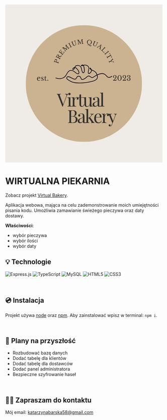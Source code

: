 ![screen or GIF of your app](photo/LogoJPG.jpg)


# WIRTUALNA PIEKARNIA

Zobacz projekt [Virtual Bakery](https://youtu.be/kGKepKRuDWk).

Aplikacja webowa, mająca na celu zademonstrowanie moich umiejętności pisania kodu.
Umożliwia zamawianie świeżego pieczywa oraz daty dostawy.

**Właściwości**:
- wybór pieczywa
- wybór ilości
- wybór daty



## 💡 Technologie
![Express.js](https://img.shields.io/badge/express.js-%23404d59.svg?style=for-the-badge&logo=express&logoColor=%2361DAFB)
![TypeScript](https://img.shields.io/badge/typescript-%23007ACC.svg?style=for-the-badge&logo=typescript&logoColor=white)
![MySQL](https://img.shields.io/badge/mysql-%2300f.svg?style=for-the-badge&logo=mysql&logoColor=white)
![HTML5](https://img.shields.io/badge/html5-%23E34F26.svg?style=for-the-badge&logo=html5&logoColor=white)
![CSS3](https://img.shields.io/badge/css3-%231572B6.svg?style=for-the-badge&logo=css3&logoColor=white)



&nbsp;


## 💿 Instalacja

Projekt używa  [node](https://nodejs.org/en/) oraz [npm](https://www.npmjs.com/). Aby zainstalować wpisz w terminal: `npm i`.


&nbsp;


## 💭 Plany na przyszłość

- Rozbudować bazę danych
- Dodać tabelę dla klientów
- Dodać tabelę dla dostawców
- Dodać panel administratora
- Bezpieczne szyfrowanie haseł

&nbsp;

## 🙋‍♂️ Zapraszam do kontaktu
Mój email: katarzynabarska58@gmail.com



